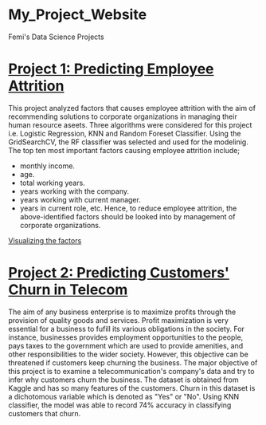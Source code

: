 # My_Project_Website
Femi's Data Science Projects
# [Project 1: Predicting Employee Attrition](https://github.com/fobembe/People-Analytics) 
This project analyzed factors that causes employee attrition with the aim of recommending solutions to corporate organizations in managing their human resource aseets. Three algorithms were considered for this project i.e. Logistic Regression, KNN and Random Foreset Classifier.  Using the GridSearchCV, the RF classifier was selected and used for the modelinig. The top ten most important factors causing employee attrition include;
* monthly income. 
* age.
* total working years. 
* years working with the company. 
* years working with current manager. 
* years in current role, etc.
Hence, to reduce employee attrition, the above-identified factors should be looked into by management of corporate organizations.

[Visualizing the factors](https://github.com/fobembe/My_Project_Website/blob/main/images/employee.png)

# [Project 2: Predicting Customers' Churn in Telecom](https://github.com/fobembe/Telecom_Churn_Prediction)

The aim of any business enterprise is to maximize profits through the provision of quality goods and services. Profit maximization is very essential for a business to fufill its various obligations in the society. For instance, businesses provides employment opportunities to the people, pays taxes to the government which are used to provide amenities, and other responsibilities to the wider society. However, this objective can be threatened if customers keep churning the business. The major objective of this project is to examine a telecommunication's company's data and try to infer why customers churn the business. The dataset is obtained from Kaggle and has so many features of the customers. Churn in this dataset is a dichotomous variable which is denoted as "Yes" or "No".  Using KNN classifier, the model was able to record 74% accuracy in classifying customers that churn.
